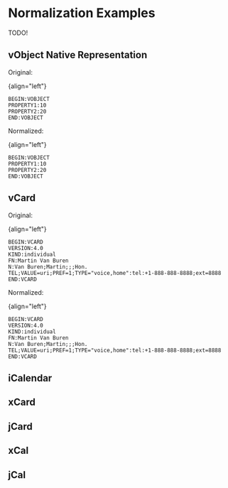 #  Normalization Examples

TODO!

## vObject Native Representation

Original:

{align="left"}
```
BEGIN:VOBJECT
PROPERTY1:10
PROPERTY2:20
END:VOBJECT
```

Normalized:

{align="left"}
```
BEGIN:VOBJECT
PROPERTY1:10
PROPERTY2:20
END:VOBJECT
```

## vCard

Original:

{align="left"}
```
BEGIN:VCARD
VERSION:4.0
KIND:individual
FN:Martin Van Buren
N:Van Buren;Martin;;;Hon.
TEL;VALUE=uri;PREF=1;TYPE="voice,home":tel:+1-888-888-8888;ext=8888
END:VCARD
```

Normalized:

{align="left"}
```
BEGIN:VCARD
VERSION:4.0
KIND:individual
FN:Martin Van Buren
N:Van Buren;Martin;;;Hon.
TEL;VALUE=uri;PREF=1;TYPE="voice,home":tel:+1-888-888-8888;ext=8888
END:VCARD
```

## iCalendar

## xCard

## jCard

## xCal

## jCal

